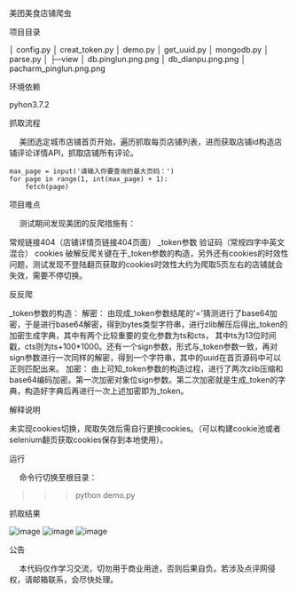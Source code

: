 美团美食店铺爬虫

项目目录

│  config.py
│  creat_token.py
│  demo.py
│  get_uuid.py
│  mongodb.py
│  parse.py
│
├─view
│      db.pinglun.png.png
│      db_dianpu.png.png
│      pacharm_pinglun.png.png

环境依赖

pyhon3.7.2

抓取流程

  美团选定城市店铺首页开始，遍历抓取每页店铺列表，进而获取店铺id构造店铺评论详情API，抓取店铺所有评论。

    max_page = input('请输入你要查询的最大页码：')
    for page in range(1, int(max_page) + 1):
        fetch(page)
        
项目难点

  测试期间发现美团的反爬措施有：
        
常规链接404（店铺详情页链接404页面）
_token参数
验证码（常规四字中英文混合）
cookies
破解反爬关键在于_token参数的构造，另外还有cookies的时效性问题，测试发现不登陆翻页获取的cookies时效性大约为爬取5页左右的店铺就会失效，需要不停切换。

反反爬

_token参数的构造：
解密：
    由现成_token参数结尾的'='猜测进行了base64加密，于是进行base64解密，得到bytes类型字符串，进行zlib解压后得出_token的加密生成字典，其中有两个比较重要的变化参数为ts和cts，
其中ts为13位时间戳，cts则为ts+100*1000。还有一个sign参数，形式与_token参数一致，再对sign参数进行一次同样的解密，得到一个字符串，其中的uuid在首页源码中可以正则匹配出来。
加密：
    由上可知_token参数的构造过程，进行了两次zlib压缩和base64编码加密。第一次加密对象位sign参数。第二次加密就是生成_token的字典，构造好字典后再进行一次上述加密即为_token。

解释说明

未实现cookies切换，爬取失效后需自行更换cookies。（可以构建cookie池或者selenium翻页获取cookies保存到本地使用）。

运行

  命令行切换至根目录：

>>> python demo.py

抓取结果

 ![image](https://github.com/xzh0723/meituan/blob/master/view/db_dianpu.png.png)
 ![image](https://github.com/xzh0723/meituan/blob/master/view/db.pinglun.png.png)
 ![image](https://github.com/xzh0723/meituan/blob/master/view/pacharm_pinglun.png.png)

公告

  本代码仅作学习交流，切勿用于商业用途，否则后果自负。若涉及点评网侵权，请邮箱联系，会尽快处理。
